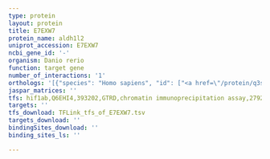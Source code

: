 ```yaml
---
type: protein
layout: protein
title: E7EXW7
protein_name: aldh1l2
uniprot_accession: E7EXW7
ncbi_gene_id: '-'
organism: Danio rerio
function: target gene
number_of_interactions: '1'
orthologs: '[{"species": "Homo sapiens", "id": ["<a href=\"/protein/q3sy69\">Q3SY69</a>"]}, {"species": "Mus musculus", "id": ["<a href=\"/protein/q8k009\">Q8K009</a>"]}, {"species": "Rattus norvegicus", "id": ["<a href=\"/protein/d3ztp0\">D3ZTP0</a>"]}, {"species": "Drosophila melanogaster", "id": ["<a href=\"/protein/q9vic9\">Q9VIC9</a>"]}, {"species": "Caenorhabditis elegans", "id": ["<a href=\"/protein/g5ecv9\">G5ECV9</a>"]}]'
jaspar_matrices: ''
tfs: hif1ab,Q6EHI4,393202,GTRD,chromatin immunoprecipitation assay,27924024%5Buid%5D,No
targets: ''
tfs_download: TFLink_tfs_of_E7EXW7.tsv
targets_download: ''
bindingSites_download: ''
binding_sites_ls: ''

---
```


